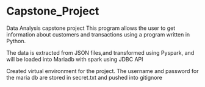 # Capstone_Project
Data Analysis capstone project 
This program allows the user to get information about customers and transactions using a program written in Python. 

The data is extracted from JSON files,and transformed using Pyspark, 
and will be loaded into Mariadb with spark using JDBC API

Created virtual environment for the project. The username and password for the maria db are stored in secret.txt and pushed into gitignore



